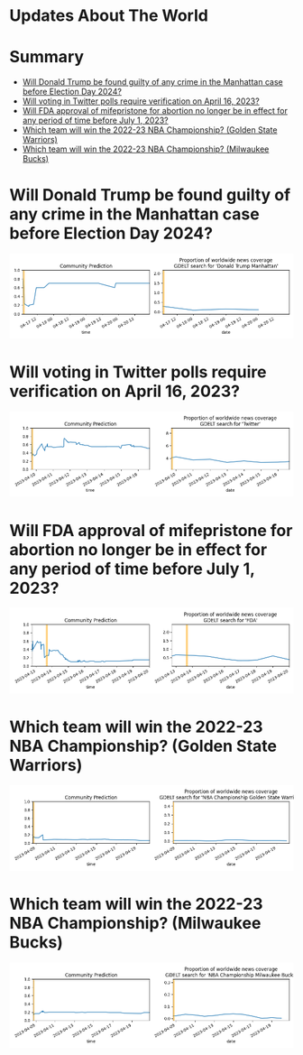 
Updates About The World
=======================

Summary
=======

* [Will Donald Trump be found guilty of any crime in the Manhattan case before Election Day 2024?](#will-donald-trump-be-found-guilty-of-any-crime-in-the-manhattan-case-before-election-day-2024)
* [Will voting in Twitter polls require verification on April 16, 2023?](#will-voting-in-twitter-polls-require-verification-on-april-16-2023)
* [Will FDA approval of mifepristone for abortion no longer be in effect for any period of time before July 1, 2023?](#will-fda-approval-of-mifepristone-for-abortion-no-longer-be-in-effect-for-any-period-of-time-before-july-1-2023)
* [Which team will win the 2022-23 NBA Championship? (Golden State Warriors)](#which-team-will-win-the-2022-23-nba-championship-golden-state-warriors)
* [Which team will win the 2022-23 NBA Championship? (Milwaukee Bucks)](#which-team-will-win-the-2022-23-nba-championship-milwaukee-bucks)

# Will Donald Trump be found guilty of any crime in the Manhattan case before Election Day 2024?


![Trump guilty in Manhattan by Election Day](assets/02.png)
# Will voting in Twitter polls require verification on April 16, 2023?


![Twitter Poll Verification on 4/16/23?](assets/04.png)
# Will FDA approval of mifepristone for abortion no longer be in effect for any period of time before July 1, 2023?


![Mifepristone FDA Approval Suspended?](assets/06.png)
# Which team will win the 2022-23 NBA Championship? (Golden State Warriors)


![Golden State Warriors](assets/09.png)
# Which team will win the 2022-23 NBA Championship? (Milwaukee Bucks)


![Milwaukee Bucks](assets/10.png)